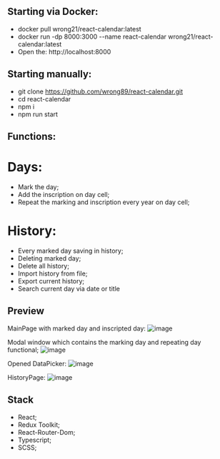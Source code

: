 ## Starting via Docker:
- docker pull wrong21/react-calendar:latest
- docker run -dp 8000:3000 --name react-calendar wrong21/react-calendar:latest
- Open the: http://localhost:8000

## Starting manually:
- git clone https://github.com/wrong89/react-calendar.git
- cd react-calendar
- npm i
- npm run start


## Functions:

# Days:
- Mark the day;
- Add the inscription on day cell;
- Repeat the marking and inscription every year on day cell;
  
# History:
- Every marked day saving in history;
- Deleting marked day;
- Delete all history;
- Import history from file;
- Export current history;
- Search current day via date or title

## Preview

MainPage with marked day and inscripted day:
![image](https://github.com/user-attachments/assets/b58e28f5-948b-45d0-ae2c-1a502bd0ba73)

Modal window which contains the marking day and repeating day functional;
![image](https://github.com/user-attachments/assets/1c2571bf-0b20-4a89-b64d-3f22007b176d)

Opened DataPicker:
![image](https://github.com/user-attachments/assets/d31f7d17-2b36-47c3-9177-1f62617c5707)

HistoryPage:
![image](https://github.com/user-attachments/assets/70b74484-cf2f-4e7e-9d43-b9a00f5b3cf6)


## Stack
- React;
- Redux Toolkit;
- React-Router-Dom;
- Typescript;
- SCSS;


